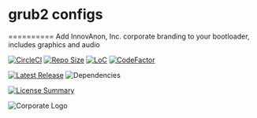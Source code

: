 # grub2 configs
==========
Add InnovAnon, Inc. corporate branding to your bootloader,
includes graphics and audio

[![CircleCI](https://img.shields.io/circleci/build/github/InnovAnon-Inc/grub2?color=%23FF1100&logo=InnovAnon%2C%20Inc.&logoColor=%23FF1133&style=plastic)](https://circleci.com/gh/InnovAnon-Inc/grub2)
[![Repo Size](https://img.shields.io/github/repo-size/InnovAnon-Inc/grub2?color=%23FF1100&logo=InnovAnon%2C%20Inc.&logoColor=%23FF1133&style=plastic)](https://github.com/InnovAnon-Inc/grub2)
[![LoC](https://tokei.rs/b1/github/InnovAnon-Inc/grub2?category=code)](https://github.com/InnovAnon-Inc/grub2)
[![CodeFactor](https://www.codefactor.io/repository/github/InnovAnon-Inc/grub2/badge)](https://www.codefactor.io/repository/github/InnovAnon-Inc/grub2)

[![Latest Release](https://img.shields.io/github/commits-since/InnovAnon-Inc/grub2/latest?color=%23FF1100&include_prereleases&logo=InnovAnon%2C%20Inc.&logoColor=%23FF1133&style=plastic)](https://github.com/InnovAnon-Inc/grub2/releases/latest)
![Dependencies](https://img.shields.io/librariesio/github/InnovAnon-Inc/grub2?color=%23FF1100&style=plastic)

[![License Summary](https://img.shields.io/github/license/InnovAnon-Inc/grub2?color=%23FF1100&label=Free%20Code%20for%20a%20Free%20World%21&logo=InnovAnon%2C%20Inc.&logoColor=%23FF1133&style=plastic)](https://tldrlegal.com/license/unlicense#summary)

![Corporate Logo](https://i.imgur.com/UD8y4Is.gif)


